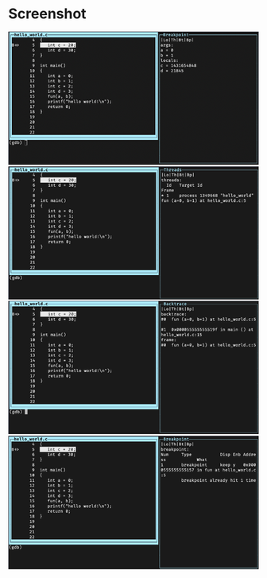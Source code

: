 # Screenshot
![plot](./doc/gdb1.png)
![plot](./doc/gdb2.png)
![plot](./doc/gdb3.png)
![plot](./doc/gdb4.png)
